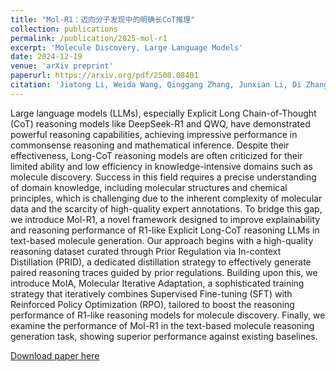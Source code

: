 ```yaml
---
title: "Mol-R1：迈向分子发现中的明确长CoT推理"
collection: publications
permalink: /publication/2025-mol-r1
excerpt: 'Molecule Discovery, Large Language Models'
date: 2024-12-19
venue: 'arXiv preprint'
paperurl: https://arxiv.org/pdf/2508.08401
citation: 'Jiatong Li, Weida Wang, Qinggang Zhang, Junxian Li, Di Zhang, Changmeng Zheng, Shufei Zhang, Xiaoyong Wei, Qing Li (2025). Mol-R1: Towards Explicit Long-CoT Reasoning in Molecule Discovery. arXiv preprint arXiv:2508.08401'
---
```


Large language models (LLMs), especially Explicit Long Chain-of-Thought (CoT) reasoning models like DeepSeek-R1 and QWQ, have demonstrated powerful reasoning capabilities, achieving impressive performance in commonsense reasoning and mathematical inference. Despite their effectiveness, Long-CoT reasoning models are often criticized for their limited ability and low efficiency in knowledge-intensive domains such as molecule discovery. Success in this field requires a precise understanding of domain knowledge, including molecular structures and chemical principles, which is challenging due to the inherent complexity of molecular data and the scarcity of high-quality expert annotations. To bridge this gap, we introduce Mol-R1, a novel framework designed to improve explainability and reasoning performance of R1-like Explicit Long-CoT reasoning LLMs in text-based molecule generation. Our approach begins with a high-quality reasoning dataset curated through Prior Regulation via In-context Distillation (PRID), a dedicated distillation strategy to effectively generate paired reasoning traces guided by prior regulations. Building upon this, we introduce MoIA, Molecular Iterative Adaptation, a sophisticated training strategy that iteratively combines Supervised Fine-tuning (SFT) with Reinforced Policy Optimization (RPO), tailored to boost the reasoning performance of R1-like reasoning models for molecule discovery. Finally, we examine the performance of Mol-R1 in the text-based molecule reasoning generation task, showing superior performance against existing baselines.


[Download paper here](https://arxiv.org/pdf/2508.08401)
